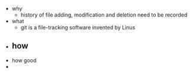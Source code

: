 - why
	- history of file adding, modification and deletion need to be recorded
- what
	- git is a file-tracking software invented by Linus
- how
	-
- how good
-